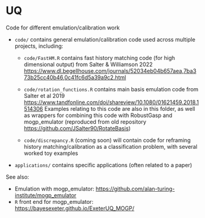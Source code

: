 # UQ

Code for different emulation/calibration work

* `code/` contains general emulation/calibration code used across multiple projects, including:

  * `code/FastHM.R` contains fast history matching code (for high dimensional output) from Salter \& Williamson 2022 https://www.dl.begellhouse.com/journals/52034eb04b657aea,7ba373b25cc40b46,0c41fc6d5a39a9c2.html
  
  * `code/rotation_functions.R` contains main basis emulation code from Salter et al 2019 https://www.tandfonline.com/doi/shareview/10.1080/01621459.2018.1514306 Examples relating to this code are also in this folder, as well as wrappers for combining this code with RobustGasp and mogp_emulator (reproduced from old repository https://github.com/JSalter90/RotateBasis)
  
  * `code/discrepancy.R` (coming soon) will contain code for reframing history matching/calibration as a classification problem, with several worked toy examples

* `applications/` contains specific applications (often related to a paper)

See also:

* Emulation with mogp_emulator: https://github.com/alan-turing-institute/mogp_emulator
* `R` front end for mogp_emulator: https://bayesexeter.github.io/ExeterUQ_MOGP/







